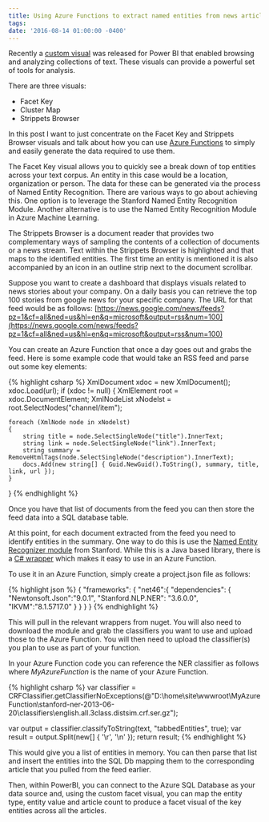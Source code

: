 ```yaml
---
title: Using Azure Functions to extract named entities from news articles
tags:
date: '2016-08-14 01:00:00 -0400'
---
```

Recently a [custom visual](https://powerbi.microsoft.com/en-us/blog/new-power-bi-custom-visuals-for-browsing-and-analyzing-collections-of-text/) was released for Power BI that enabled browsing and analyzing collections of text. These visuals can provide a powerful set of tools for analysis.
<!--more-->
There are three visuals: 
* Facet Key
* Cluster Map
* Strippets Browser

In this post I want to just concentrate on the Facet Key and Strippets Browser visuals and talk about how you can use [Azure Functions](https://azure.microsoft.com/en-us/services/functions/) to simply and easily generate the data required to use them. 

The Facet Key visual allows you to quickly see a break down of top entities across your text corpus. An entity in this case would be a location, organization or person. The data for these can be generated via the process of Named Entity Recognition. There are various ways to go about achieving this. One option is to leverage the Stanford Named Entity Recognition Module. Another alternative is to use the Named Entity Recognition Module in Azure Machine Learning.

The Strippets Browser is a document reader that provides two complementary ways of sampling the contents of a collection of documents or a news stream. Text within the Strippets Browser is highlighted and that maps to the identified entities. The first time an entity is mentioned it is also accompanied by an icon in an outline strip next to the document scrollbar. 

Suppose you want to create a dashboard that displays visuals related to news stories about your company. On a daily basis you can retrieve the top 100 stories from google news for your specific company. The URL for that feed would be as follows:
[https://news.google.com/news/feeds?pz=1&cf=all&ned=us&hl=en&q=microsoft&output=rss&num=100](https://news.google.com/news/feeds?pz=1&cf=all&ned=us&hl=en&q=microsoft&output=rss&num=100)

You can create an Azure Function that once a day goes out and grabs the feed. Here is some example code that would take an RSS feed and parse out some key elements:

{% highlight csharp %}
XmlDocument xdoc = new XmlDocument();
xdoc.Load(url);
if (xdoc != null)
{
    XmlElement root = xdoc.DocumentElement;
    XmlNodeList xNodelst = root.SelectNodes("channel/item");

    foreach (XmlNode node in xNodelst)
    {
        string title = node.SelectSingleNode("title").InnerText;
        string link = node.SelectSingleNode("link").InnerText;
        string summary = RemoveHtmlTags(node.SelectSingleNode("description").InnerText);
        docs.Add(new string[] { Guid.NewGuid().ToString(), summary, title, link, url });
    }
}
{% endhighlight %}

Once you have that list of documents from the feed you can then store the feed data into a SQL database table. 

At this point, for each document extracted from the feed you need to identify entities in the summary. One way to do this is use the [Named Entity Recognizer module](http://nlp.stanford.edu/software/CRF-NER.shtml) from Stanford. While this is a Java based library, there is a [C# wrapper](https://sergey-tihon.github.io/Stanford.NLP.NET/StanfordNER.html) which makes it easy to use in an Azure Function. 

To use it in an Azure Function, simply create a project.json file as follows:

{% highlight json %}
{
  "frameworks": {
    "net46":{
      "dependencies": {
        "Newtonsoft.Json":"9.0.1",
        "Stanford.NLP.NER": "3.6.0.0",
        "IKVM":"8.1.5717.0"
      }
    }
   }
}
{% endhighlight %}

This will pull in the relevant wrappers from nuget. You will also need to download the module and grab the classifiers you want to use and upload those to the Azure Function. You will then need to upload the classifier(s) you plan to use as part of your function.

In your Azure Function code you can reference the NER classifier as follows where *MyAzureFunction* is the name of your Azure Function.

{% highlight csharp %}
var classifier = CRFClassifier.getClassifierNoExceptions(@"D:\home\site\wwwroot\MyAzureFunction\stanford-ner-2013-06-20\classifiers\english.all.3class.distsim.crf.ser.gz");

var output = classifier.classifyToString(text, "tabbedEntities", true);
var result = output.Split(new[] { '\r', '\n' });
return result; 
{% endhighlight %}

This would give you a list of entities in memory. You can then parse that list and insert the entities into the SQL Db mapping them to the corresponding article that you pulled from the feed earlier.

Then, within PowerBI, you can connect to the Azure SQL Database as your data source and, using the custom facet visual, you can map the entity type, entity value and article count to produce a facet visual of the key entities across all the articles.


